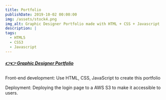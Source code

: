 ```yaml
---
title: Portfolio
publishDate: 2019-10-02 00:00:00
img: /assets/stock4.png
img_alt: Graphic Designer Portfolio made with HTML + CSS + Javascript
description: |
tags:
  - HTML5
  - CSS3
  - Javascript
---
```


##### [👉👉 Graphic Designer Portfolio](http://soluwebs.s3-website-us-east-1.amazonaws.com/home.htmlMaquetacion-Web-Login/)<base target="_blank">

Front-end development: Use HTML, CSS, JavaScript to create this portfolio

Deployment: Deploying the login page to a AWS S3 to make it accessible to users.


